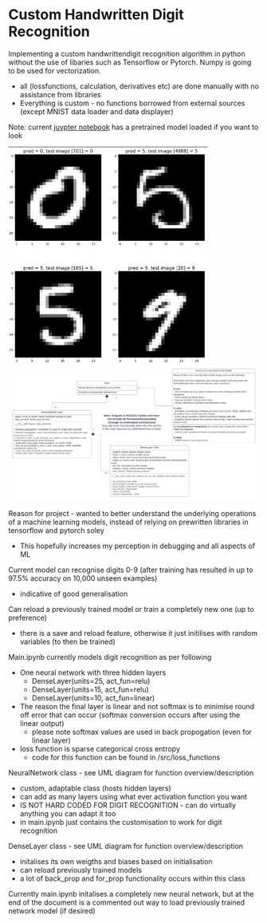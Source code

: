 # Custom Handwritten Digit Recognition

Implementing a custom handwrittendigit recognition algorithm in python without the use of libaries such as Tensorflow or Pytorch. Numpy is going to be used for vectorization.
- all (lossfunctions, calculation, derivatives etc) are done manually with no assistance from libraries 
- Everything is custom - no functions borrowed from external sources (except MNIST data loader and data displayer)

Note: current [juypter notebook](main.ipynb) has a pretrained model loaded if you want to look

<img src="ProgramSS.png" alt="Program" width="400">

<img src="UML.png" alt="UML Diagram" width="800">



Reason for project - wanted to better understand the underlying operations of a machine learning models, instead of relying on prewritten libraries in tensorflow and pytorch soley
- This hopefully increases my perception in debugging and all aspects of ML

Current model can recognise digits 0-9 (after training has resulted in up to 97.5% accuracy on 10,000 unseen examples)
- indicative of good generalisation

Can reload a previously trained model or train a completely new one (up to preference)
- there is a save and reload feature, otherwise it just initilises with random variables (to then be trained)

Main.ipynb currently models digit recognition as per following
- One neural network with three hidden layers
    - DenseLayer(units=25, act_fun=relu)
    - DenseLayer(units=15, act_fun=relu)
    - DenseLayer(units=10, act_fun=linear)
- The reason the final layer is linear and not softmax is to minimise round off error that can occur (softmax conversion occurs after using the linear output)
    - please note softmax values are used in back propogation (even for linear layer)
- loss function is sparse categorical cross entropy 
    - code for this function can be found in /src/loss_functions

NeuralNetwork class - see UML diagram for function overview/description
- custom, adaptable class (hosts hidden layers)
- can add as many layers using what ever activation function you want
- IS NOT HARD CODED FOR DIGIT RECOGNITION - can do virtually anything you can adapt it too
- in main.ipynb just contains the customisation to work for digit recognition

DenseLayer class - see UML diagram for function overview/description
- initalises its own weigths and biases based on initialisation
- can reload previously trained models
- a lot of back_prop and for_prop functionality occurs within this class

Currently main.ipynb initalises a completely new neural network, but at the end of the document is a commented out way to load previously trained network model (if desired)

